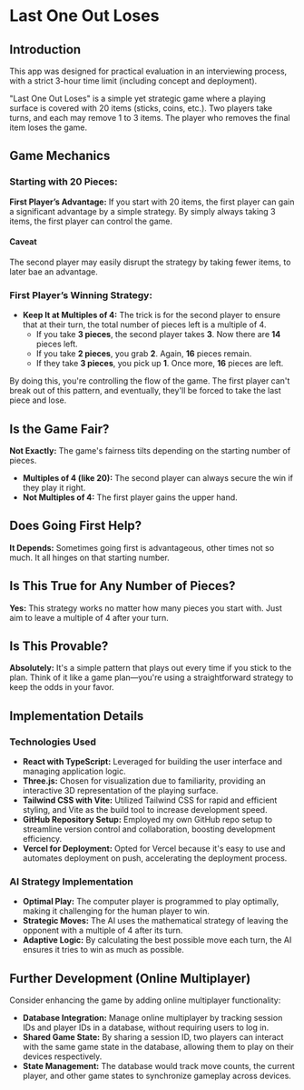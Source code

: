 # Last One Out Loses

## Introduction
This app was designed for practical evaluation in an interviewing process, with a strict 3-hour time limit (including concept and deployment).

"Last One Out Loses" is a simple yet strategic game where a playing surface is covered with 20 items (sticks, coins, etc.). Two players take turns, and each may remove 1 to 3 items. The player who removes the final item loses the game.

## Game Mechanics

### Starting with 20 Pieces:

**First Player’s Advantage:** If you start with 20 items, the first player can gain a significant advantage by a simple strategy. By simply always taking 3 items, the first player can control the game.

#### Caveat

The second player may easily disrupt the strategy by taking fewer items, to later bae an advantage.

### First Player’s Winning Strategy:

- **Keep It at Multiples of 4:** The trick is for the second player to ensure that at their turn, the total number of pieces left is a multiple of 4.
  - If you take **3 pieces**, the second player takes **3**. Now there are **14** pieces left.
  - If you take **2 pieces**, you grab **2**. Again, **16** pieces remain.
  - If they take **3 pieces**, you pick up **1**. Once more, **16** pieces are left.

By doing this, you're controlling the flow of the game. The first player can't break out of this pattern, and eventually, they'll be forced to take the last piece and lose.

## Is the Game Fair?

**Not Exactly:** The game's fairness tilts depending on the starting number of pieces.

- **Multiples of 4 (like 20):** The second player can always secure the win if they play it right.
- **Not Multiples of 4:** The first player gains the upper hand.

## Does Going First Help?

**It Depends:** Sometimes going first is advantageous, other times not so much. It all hinges on that starting number.

## Is This True for Any Number of Pieces?

**Yes:** This strategy works no matter how many pieces you start with. Just aim to leave a multiple of 4 after your turn.

## Is This Provable?

**Absolutely:** It's a simple pattern that plays out every time if you stick to the plan. Think of it like a game plan—you're using a straightforward strategy to keep the odds in your favor.

## Implementation Details

### Technologies Used

- **React with TypeScript:** Leveraged for building the user interface and managing application logic.
- **Three.js:** Chosen for visualization due to familiarity, providing an interactive 3D representation of the playing surface.
- **Tailwind CSS with Vite:** Utilized Tailwind CSS for rapid and efficient styling, and Vite as the build tool to increase development speed.
- **GitHub Repository Setup:** Employed my own GitHub repo setup to streamline version control and collaboration, boosting development efficiency.
- **Vercel for Deployment:** Opted for Vercel because it's easy to use and automates deployment on push, accelerating the deployment process.

### AI Strategy Implementation

- **Optimal Play:** The computer player is programmed to play optimally, making it challenging for the human player to win.
- **Strategic Moves:** The AI uses the mathematical strategy of leaving the opponent with a multiple of 4 after its turn.
- **Adaptive Logic:** By calculating the best possible move each turn, the AI ensures it tries to win as much as possible.

## Further Development (Online Multiplayer)

Consider enhancing the game by adding online multiplayer functionality:

- **Database Integration:** Manage online multiplayer by tracking session IDs and player IDs in a database, without requiring users to log in.
- **Shared Game State:** By sharing a session ID, two players can interact with the same game state in the database, allowing them to play on their devices respectively.
- **State Management:** The database would track move counts, the current player, and other game states to synchronize gameplay across devices.
